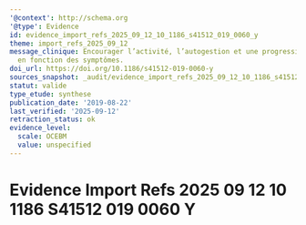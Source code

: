 ```yaml
---
'@context': http://schema.org
'@type': Evidence
id: evidence_import_refs_2025_09_12_10_1186_s41512_019_0060_y
theme: import_refs_2025_09_12
message_clinique: Encourager l’activité, l’autogestion et une progression graduée
  en fonction des symptômes.
doi_url: https://doi.org/10.1186/s41512-019-0060-y
sources_snapshot: _audit/evidence_import_refs_2025_09_12_10_1186_s41512_019_0060_y.json
statut: valide
type_etude: synthese
publication_date: '2019-08-22'
last_verified: '2025-09-12'
retraction_status: ok
evidence_level:
  scale: OCEBM
  value: unspecified
---
```

# Evidence Import Refs 2025 09 12 10 1186 S41512 019 0060 Y

